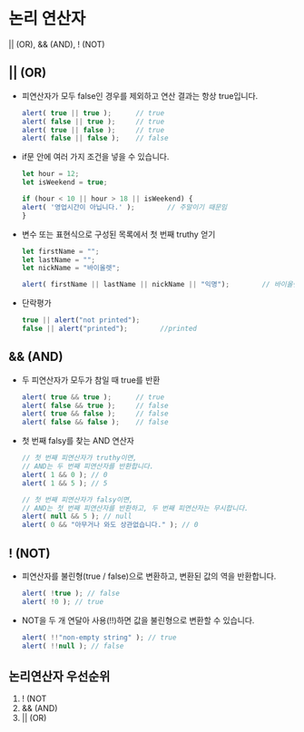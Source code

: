 # 논리 연산자
 || (OR), && (AND), ! (NOT)

## || (OR)
- 피연산자가 모두 false인 경우를 제외하고 연산 결과는 항상 true입니다.
    ```js
    alert( true || true );      // true
    alert( false || true );     // true
    alert( true || false );     // true
    alert( false || false );    // false
    ```

- if문 안에 여러 가지 조건을 넣을 수 있습니다.
    ```js
    let hour = 12;
    let isWeekend = true;

    if (hour < 10 || hour > 18 || isWeekend) {
    alert( '영업시간이 아닙니다.' );        // 주말이기 때문임
    }
    ```
- 변수 또는 표현식으로 구성된 목록에서 첫 번째 truthy 얻기
    ```js
    let firstName = "";
    let lastName = "";
    let nickName = "바이올렛";

    alert( firstName || lastName || nickName || "익명");        // 바이올렛
    ```
- 단락평가
    ```js
    true || alert("not printed");
    false || alert("printed");        //printed
    ```

## && (AND)
- 두 피연산자가 모두가 참일 때 true를 반환
    ```js
    alert( true && true );      // true
    alert( false && true );     // false
    alert( true && false );     // false
    alert( false && false );    // false
    ```

- 첫 번째 falsy를 찾는 AND 연산자
    ```js
    // 첫 번째 피연산자가 truthy이면,
    // AND는 두 번째 피연산자를 반환합니다.
    alert( 1 && 0 ); // 0
    alert( 1 && 5 ); // 5

    // 첫 번째 피연산자가 falsy이면,
    // AND는 첫 번째 피연산자를 반환하고, 두 번째 피연산자는 무시합니다.
    alert( null && 5 ); // null
    alert( 0 && "아무거나 와도 상관없습니다." ); // 0
    ```

## ! (NOT)
- 피연산자를 불린형(true / false)으로 변환하고, 변환된 값의 역을 반환합니다.
    ```js
    alert( !true ); // false
    alert( !0 ); // true
    ```
- NOT을 두 개 연달아 사용(!!)하면 값을 불린형으로 변환할 수 있습니다.
    ```js
    alert( !!"non-empty string" ); // true
    alert( !!null ); // false
    ```

## 논리연산자 우선순위
1.  ! (NOT
2. && (AND)
3. || (OR)

